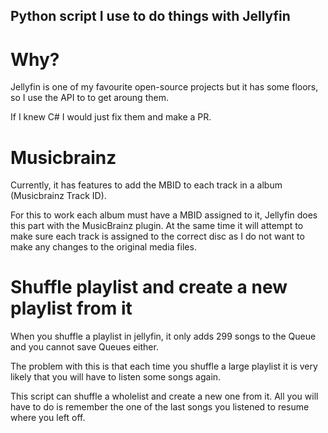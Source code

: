## Python script I use to do things with Jellyfin

# Why?

Jellyfin is one of my favourite open-source projects but it has some floors, so I use the API to to get aroung them.

If I knew C# I would just fix them and make a PR.

# Musicbrainz

Currently, it has features to add the MBID to each track in a album (Musicbrainz Track ID).

For this to work each album must have a MBID assigned to it, Jellyfin does this part with the MusicBrainz plugin.
At the same time it will attempt to make sure each track is assigned to the correct disc as I do not want to make any changes to the original media files.

# Shuffle playlist and create a new playlist from it

When you shuffle a playlist in jellyfin, it only adds 299 songs to the Queue and you cannot save Queues either.

The problem with this is that each time you shuffle a large playlist it is very likely that you will have to listen some songs again.

This script can shuffle a wholelist and create a new one from it. 
All you will have to do is remember the one of the last songs you listened to resume where you left off.